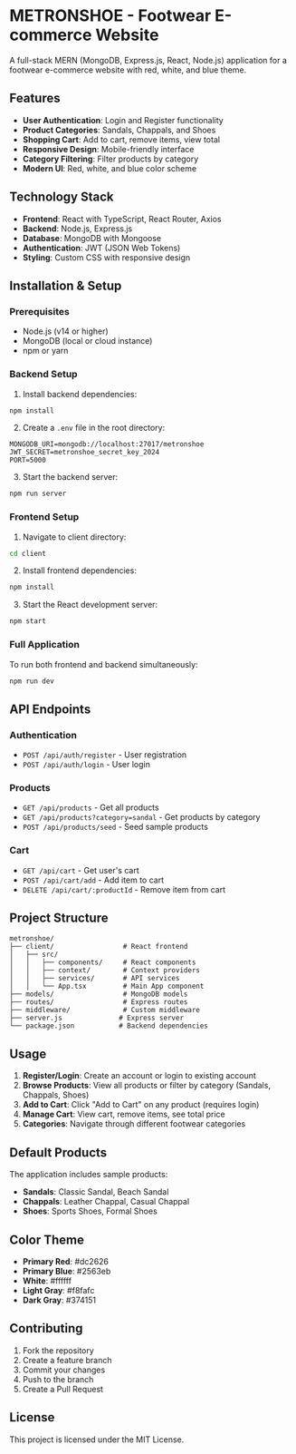 # METRONSHOE - Footwear E-commerce Website

A full-stack MERN (MongoDB, Express.js, React, Node.js) application for a footwear e-commerce website with red, white, and blue theme.

## Features

- **User Authentication**: Login and Register functionality
- **Product Categories**: Sandals, Chappals, and Shoes
- **Shopping Cart**: Add to cart, remove items, view total
- **Responsive Design**: Mobile-friendly interface
- **Category Filtering**: Filter products by category
- **Modern UI**: Red, white, and blue color scheme

## Technology Stack

- **Frontend**: React with TypeScript, React Router, Axios
- **Backend**: Node.js, Express.js
- **Database**: MongoDB with Mongoose
- **Authentication**: JWT (JSON Web Tokens)
- **Styling**: Custom CSS with responsive design

## Installation & Setup

### Prerequisites
- Node.js (v14 or higher)
- MongoDB (local or cloud instance)
- npm or yarn

### Backend Setup

1. Install backend dependencies:
```bash
npm install
```

2. Create a `.env` file in the root directory:
```
MONGODB_URI=mongodb://localhost:27017/metronshoe
JWT_SECRET=metronshoe_secret_key_2024
PORT=5000
```

3. Start the backend server:
```bash
npm run server
```

### Frontend Setup

1. Navigate to client directory:
```bash
cd client
```

2. Install frontend dependencies:
```bash
npm install
```

3. Start the React development server:
```bash
npm start
```

### Full Application

To run both frontend and backend simultaneously:
```bash
npm run dev
```

## API Endpoints

### Authentication
- `POST /api/auth/register` - User registration
- `POST /api/auth/login` - User login

### Products
- `GET /api/products` - Get all products
- `GET /api/products?category=sandal` - Get products by category
- `POST /api/products/seed` - Seed sample products

### Cart
- `GET /api/cart` - Get user's cart
- `POST /api/cart/add` - Add item to cart
- `DELETE /api/cart/:productId` - Remove item from cart

## Project Structure

```
metronshoe/
├── client/                 # React frontend
│   ├── src/
│   │   ├── components/     # React components
│   │   ├── context/        # Context providers
│   │   ├── services/       # API services
│   │   └── App.tsx         # Main App component
├── models/                 # MongoDB models
├── routes/                 # Express routes
├── middleware/             # Custom middleware
├── server.js              # Express server
└── package.json           # Backend dependencies
```

## Usage

1. **Register/Login**: Create an account or login to existing account
2. **Browse Products**: View all products or filter by category (Sandals, Chappals, Shoes)
3. **Add to Cart**: Click "Add to Cart" on any product (requires login)
4. **Manage Cart**: View cart, remove items, see total price
5. **Categories**: Navigate through different footwear categories

## Default Products

The application includes sample products:
- **Sandals**: Classic Sandal, Beach Sandal
- **Chappals**: Leather Chappal, Casual Chappal  
- **Shoes**: Sports Shoes, Formal Shoes

## Color Theme

- **Primary Red**: #dc2626
- **Primary Blue**: #2563eb
- **White**: #ffffff
- **Light Gray**: #f8fafc
- **Dark Gray**: #374151

## Contributing

1. Fork the repository
2. Create a feature branch
3. Commit your changes
4. Push to the branch
5. Create a Pull Request

## License

This project is licensed under the MIT License.